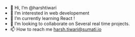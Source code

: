 - 👋 Hi, I’m @harshtiwari
- 👀 I’m interested in web developement 
- 🌱 I’m currently learning React !
- 💞️ I’m looking to collaborate on Several real time projects.
- 📫 How to reach me harsh.tiwari@sumati.io
 

<!---
harshtiwari0/harshtiwari0 is a ✨ special ✨ repository because its `README.md` (this file) appears on your GitHub profile.
You can click the Preview link to take a look at your changes.
--->
